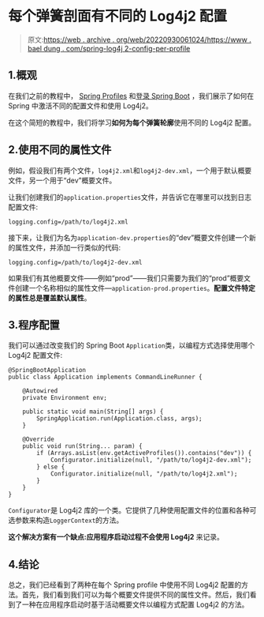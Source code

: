 # 每个弹簧剖面有不同的 Log4j2 配置

> 原文:[https://web . archive . org/web/20220930061024/https://www . bael dung . com/spring-log4j 2-config-per-profile](https://web.archive.org/web/20220930061024/https://www.baeldung.com/spring-log4j2-config-per-profile)

## 1.概观

在我们之前的教程中， [Spring Profiles](/web/20221208143835/https://www.baeldung.com/spring-profiles) 和[登录 Spring Boot](/web/20221208143835/https://www.baeldung.com/spring-boot-logging) ，我们展示了如何在 Spring 中激活不同的配置文件和使用 Log4j2。

在这个简短的教程中，我们将学习**如何为每个弹簧轮廓**使用不同的 Log4j2 配置。

## 2.使用不同的属性文件

例如，假设我们有两个文件，`log4j2.xml`和`log4j2-dev.xml`，一个用于默认概要文件，另一个用于“dev”概要文件。

让我们创建我们的`application.properties`文件，并告诉它在哪里可以找到日志配置文件:

```
logging.config=/path/to/log4j2.xml
```

接下来，让我们为名为`application-dev.properties`的“dev”概要文件创建一个新的属性文件，并添加一行类似的代码:

```
logging.config=/path/to/log4j2-dev.xml
```

如果我们有其他概要文件——例如“prod”——我们只需要为我们的“prod”概要文件创建一个名称相似的属性文件—`application-prod.properties`。**配置文件特定的属性总是覆盖默认属性**。

## 3.程序配置

我们可以通过改变我们的 Spring Boot `Application`类，以编程方式选择使用哪个 Log4j2 配置文件:

```
@SpringBootApplication
public class Application implements CommandLineRunner {

    @Autowired
    private Environment env;

    public static void main(String[] args) {
        SpringApplication.run(Application.class, args);
    }

    @Override
    public void run(String... param) {
        if (Arrays.asList(env.getActiveProfiles()).contains("dev")) {
            Configurator.initialize(null, "/path/to/log4j2-dev.xml");
        } else {
            Configurator.initialize(null, "/path/to/log4j2.xml");
        }
    }
}
```

`Configurator`是 Log4j2 库的一个类。它提供了几种使用配置文件的位置和各种可选参数来构造`LoggerContext`的方法。

**这个解决方案有一个缺点:应用程序启动过程不会使用 Log4j2** 来记录。

## 4.结论

总之，我们已经看到了两种在每个 Spring profile 中使用不同 Log4j2 配置的方法。首先，我们看到我们可以为每个概要文件提供不同的属性文件。然后，我们看到了一种在应用程序启动时基于活动概要文件以编程方式配置 Log4j2 的方法。